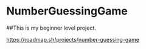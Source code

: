 # NumberGuessingGame

##This is my beginner level project.

https://roadmap.sh/projects/number-guessing-game
